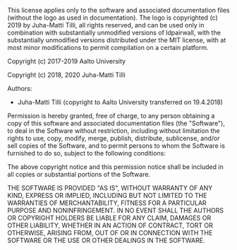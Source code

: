 This license applies only to the software and associated documentation files
(without the logo as used in documentation). The logo is copyrighted (c) 2019
by Juha-Matti Tilli, all rights reserved, and can be used only in combination
with substantially unmodified versions of ldpairwall, with the substantially
unmodified versions distributed under the MIT license, with at most minor
modifications to permit compilation on a certain platform.

Copyright (c) 2017-2019 Aalto University

Copyright (c) 2018, 2020 Juha-Matti Tilli

Authors:
- Juha-Matti Tilli (copyright to Aalto University transferred on 19.4.2018)

Permission is hereby granted, free of charge, to any person obtaining
a copy of this software and associated documentation files (the
"Software"), to deal in the Software without restriction, including
without limitation the rights to use, copy, modify, merge, publish,
distribute, sublicense, and/or sell copies of the Software, and to
permit persons to whom the Software is furnished to do so, subject to
the following conditions:

The above copyright notice and this permission notice shall be
included in all copies or substantial portions of the Software.

THE SOFTWARE IS PROVIDED "AS IS", WITHOUT WARRANTY OF ANY KIND,
EXPRESS OR IMPLIED, INCLUDING BUT NOT LIMITED TO THE WARRANTIES OF
MERCHANTABILITY, FITNESS FOR A PARTICULAR PURPOSE AND
NONINFRINGEMENT. IN NO EVENT SHALL THE AUTHORS OR COPYRIGHT HOLDERS BE
LIABLE FOR ANY CLAIM, DAMAGES OR OTHER LIABILITY, WHETHER IN AN ACTION
OF CONTRACT, TORT OR OTHERWISE, ARISING FROM, OUT OF OR IN CONNECTION
WITH THE SOFTWARE OR THE USE OR OTHER DEALINGS IN THE SOFTWARE.
